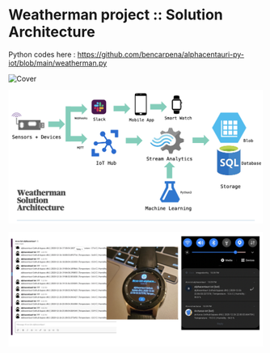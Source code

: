 # Weatherman project :: Solution Architecture

Python codes here : https://github.com/bencarpena/alphacentauri-py-iot/blob/main/weatherman.py

![Cover](https://github.com/bencarpena/alphacentauri-py-iot/blob/main/iot-ot-solarch-splash.png)

![Solution Architecture](https://github.com/bencarpena/alphacentauri-py-iot/blob/main/weatherman-solarch.png)

![POC endpoints](https://github.com/bencarpena/alphacentauri-py-iot/blob/main/w-userendpoints.png)
